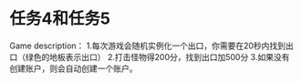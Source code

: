 # 任务4和任务5

Game description：
1.每次游戏会随机实例化一个出口，你需要在20秒内找到出口（绿色的地板表示出口）
2.打击怪物得200分，找到出口加500分
3.如果没有创建账户，则会自动创建一个账户。


